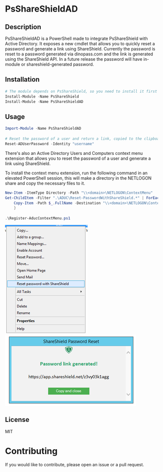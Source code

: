 # PsShareShieldAD

## Description
PsShareShieldAD is a PowerShell made to integrate PsShareShield with Active Directory.
It exposes a new cmdlet that allows you to quickly reset a password and generate a link using ShareShield.
Currently the password is reset to a password generated via dinopass.com and the link is generated using the ShareShield API.
In a future release the password will have in-module or shareshield-generated password.

## Installation
```powershell
# The module depends on PsShareShield, so you need to install it first
Install-Module -Name PsShareShield
Install-Module -Name PsShareShieldAD
```

## Usage
```powershell
Import-Module -Name PsShareShieldAD

# Reset the password of a user and return a link, copied to the clipboard
Reset-ADUserPassword -Identity "username"
```

There's also an Active Directory Users and Computers context menu extension that allows you to reset the password of a user and generate a link using ShareShield.

To install the context menu extension, run the following command in an elevated PowerShell session, this will make a directory in the NETLOGON share and copy the necessary files to it.
```powershell
New-Item -ItemType Directory -Path "\\<domain>\NETLOGON\ContextMenu"
Get-ChildItem -Filter ".\ADUC\Reset-PasswordWithShareShield.*" | ForEach-Object { 
    Copy-Item -Path $_.FullName -Destination "\\<domain>\NETLOGON\ContextMenu" -Force
    }

.\Register-AducContextMenu.ps1
```
![](/screenshots/1.png)
![](/screenshots/2.png)
## License
MIT

# Contributing
If you would like to contribute, please open an issue or a pull request.

